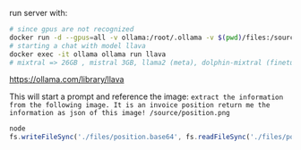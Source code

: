 
run server with:
```sh
# since gpus are not recognized
docker run -d --gpus=all -v ollama:/root/.ollama -v $(pwd)/files:/source --name=ollama  -p 11434:11434 ollama/ollama
# starting a chat with model llava
docker exec -it ollama ollama run llava
# mixtral => 26GB , mistral 3GB, llama2 (meta), dolphin-mixtral (finetuning mixtral for coding)
```

https://ollama.com/library/llava

This will start a prompt and reference the image:
`extract the information from the following image. It is an invoice position return me the information as json of this image! /source/position.png`


```javascript
node
fs.writeFileSync('./files/position.base64', fs.readFileSync('./files/position.png', {encoding: 'base64'}));
```